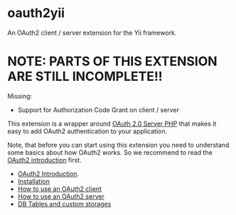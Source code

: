oauth2yii
=========

An OAuth2 client / server extension for the Yii framework.


# NOTE: PARTS OF THIS EXTENSION ARE STILL INCOMPLETE!!

Missing:

 * Support for Authorization Code Grant on client / server

This extension is a wrapper around [OAuth 2.0 Server PHP](http://bshaffer.github.io/oauth2-server-php-docs/)
that makes it easy to add OAuth2 authentication to your application.

Note, that before you can start using this extension you need to understand some basics about how
OAuth2 works. So we recommend to read the [OAuth2 introduction](docs/oauth2.md) first.

 * [OAuth2 Introduction](docs/oauth2.md).
 * [Installation](docs/installation.md)
 * [How to use an OAuth2 client](docs/client.md)
 * [How to use an OAuth2 server](docs/server.md)
 * [DB Tables and custom storages](docs/storage.md)
